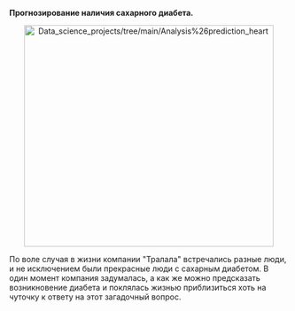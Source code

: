 
**Прогнозирование наличия сахарного диабета.**

<p align="center"><img src="https://github.com/ArtemPlgn/Data_science_projects/blob/main/Analysis%26prediction_heart/heart.jpg" alt="Data_science_projects/tree/main/Analysis%26prediction_heart" border="0" style='width:450px;height:400px'/>

По воле случая в жизни компании "Тралала" встречались разные люди, и не исключением были прекрасные люди с сахарным диабетом. В один момент компания задумалась, а как же можно предсказать возникновение диабета и поклялась жизнью приблизиться хоть на чуточку к ответу на этот загадочный вопрос.
